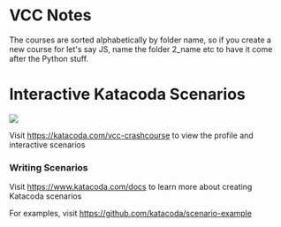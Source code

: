 # VCC Notes
The courses are sorted alphabetically by folder name, so if you create a new course for let's say JS, name the folder 2_name etc to have it come after the Python stuff.

# Interactive Katacoda Scenarios

[![](http://shields.katacoda.com/katacoda/vcc-crashcourse/count.svg)](https://katacoda.com/vcc-crashcourse "Get your profile on Katacoda.com")

Visit https://katacoda.com/vcc-crashcourse to view the profile and interactive scenarios

### Writing Scenarios
Visit https://www.katacoda.com/docs to learn more about creating Katacoda scenarios

For examples, visit https://github.com/katacoda/scenario-example
